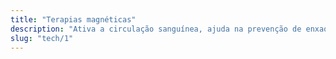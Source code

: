 ```yaml
---
title: "Terapias magnéticas"
description: "Ativa a circulação sanguínea, ajuda na prevenção de enxaquecas e vertigens."
slug: "tech/1"
---
```

